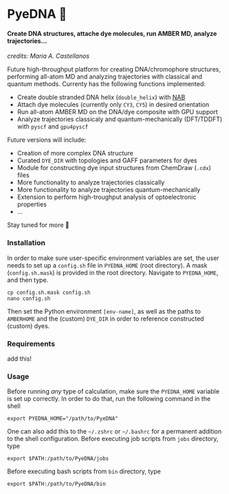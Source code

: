 # PyeDNA 🧬
#### Create DNA structures, attache dye molecules, run AMBER MD, analyze trajectories...

*credits: Maria A. Castellanos*

Future high-throughput platform for creating DNA/chromophore structures, performing all-atom MD and analyzing trajectories with classical and quantum methods.
Currenty has the following functions implemented:

- Create double stranded DNA helix (`double_helix`) with [NAB](https://github.com/Amber-MD/AmberClassic.git)
- Attach dye molecules (currently only `CY3`, `CY5`) in desired orientation
- Run all-atom AMBER MD on the DNA/dye composite with GPU support
- Analyze trajectories classicaly and quantum-mechanically (DFT/TDDFT) with `pyscf` and `gpu4pyscf`

Future versions will include:
- Creation of more complex DNA structure
- Curated `DYE_DIR` with topologies and GAFF parameters for dyes
- Module for constructing dye input structures from ChemDraw (`.cdx`) files
- More functionality to analyze trajectories classically
- More functionality to analyze trajectories quantum-mechanically
- Extension to perform high-troughput analysis of optoelectronic properties 
- ...

Stay tuned for more 🚨


### Installation

In order to make sure user-specific environment variables are set, the user needs to set up a `config.sh` file in `PYEDNA_HOME` (root directory). A mask (`config.sh.mask`) is provided in the root directory. Navigate to `PYEDNA_HOME`, and then type.  

```
cp config.sh.mask config.sh
nano config.sh
```

Then set the Python environment `[env-name]`, as well as the paths to `AMBERHOME` and the (custom) `DYE_DIR` in order to reference constructed (custom) dyes.


### Requirements

add this! 


### Usage

Before running *any* type of calculation, make sure the `PYEDNA_HOME` variable is set up correctly. In order to do that, run the following command in the shell

```
export PYEDNA_HOME="/path/to/PyeDNA"
```
One can also add this to the `~/.zshrc` or `~/.bashrc` for a permanent addition to the shell configuration.
Before executing job scripts from `jobs` directory, type

```
export $PATH:/path/to/PyeDNA/jobs
```

Before executing bash scripts from `bin` directory, type

```
export $PATH:/path/to/PyeDNA/bin
```